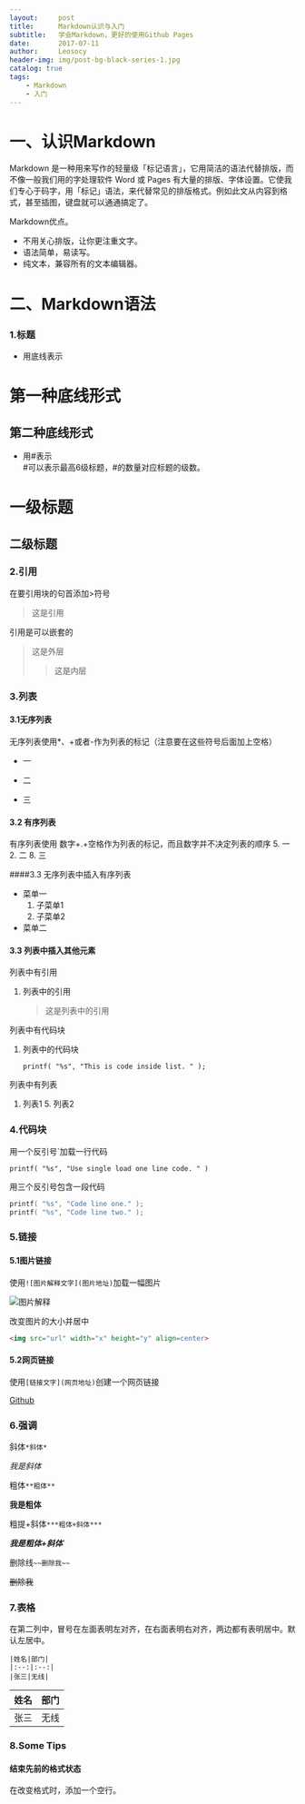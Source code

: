 ```yaml
---
layout:     post
title:      Markdown认识与入门
subtitle:   学会Markdown，更好的使用Github Pages
date:       2017-07-11
author:     Leosocy
header-img: img/post-bg-black-series-1.jpg
catalog: true
tags:
    - Markdown
    - 入门
---
```


# 一、认识Markdown
Markdown 是一种用来写作的轻量级「标记语言」，它用简洁的语法代替排版，而不像一般我们用的字处理软件 Word 或 Pages 有大量的排版、字体设置。它使我们专心于码字，用「标记」语法，来代替常见的排版格式。例如此文从内容到格式，甚至插图，键盘就可以通通搞定了。

Markdown优点。
- 不用关心排版，让你更注重文字。
- 语法简单，易读写。
- 纯文本，兼容所有的文本编辑器。

# 二、Markdown语法
### 1.标题
- 用底线表示  

第一种底线形式
==========  

第二种底线形式
----------
- 用#表示  
#可以表示最高6级标题，#的数量对应标题的级数。  
# 一级标题
## 二级标题

### 2.引用  
在要引用块的句首添加>符号

> 这是引用  

引用是可以嵌套的  

> 这是外层
  >>这是内层
  
### 3.列表
#### 3.1无序列表  

无序列表使用*、+或者-作为列表的标记（注意要在这些符号后面加上空格）
+ 一
* 二
- 三

#### 3.2 有序列表

有序列表使用 数字+.+空格作为列表的标记，而且数字并不决定列表的顺序
5. 一
2. 二
8. 三


####3.3 无序列表中插入有序列表

* 菜单一
    1. 子菜单1
    5. 子菜单2
* 菜单二

#### 3.3 列表中插入其他元素

列表中有引用
1. 列表中的引用
    > 这是列表中的引用

列表中有代码块
1. 列表中的代码块
    ```
	printf( "%s", "This is code inside list. " );
	```

列表中有列表
1. 列表1
	5. 列表2
	
### 4.代码块

用一个反引号`加载一行代码  

`printf( "%s", "Use single load one line code. " )`

用三个反引号包含一段代码

```c
printf( "%s", "Code line one." );  
printf( "%s", "Code line two." );
```


### 5.链接
#### 5.1图片链接

使用`![图片解释文字](图片地址)`加载一幅图片

![图片解释](https://i.loli.net/2017/07/12/5966274890d20.png)

改变图片的大小并居中

```html
<img src="url" width="x" height="y" align=center>
```

#### 5.2网页链接

使用`[链接文字](网页地址)`创建一个网页链接

[Github](https://github.com)

### 6.强调

斜体`*斜体*`

*我是斜体*

粗体`**粗体**`

**我是粗体**

粗提+斜体`***粗体+斜体***`

***我是粗体+斜体***`

删除线`~~删除我~~`

~~删除我~~

### 7.表格

在第二列中，冒号在左面表明左对齐，在右面表明右对齐，两边都有表明居中。默认左居中。

```
|姓名|部门|
|:--:|:--:|
|张三|无线|
```

|姓名|部门|
|:--:|:--:|
|张三|无线|

### 8.Some Tips

#### 结束先前的格式状态

在改变格式时，添加一个空行。
